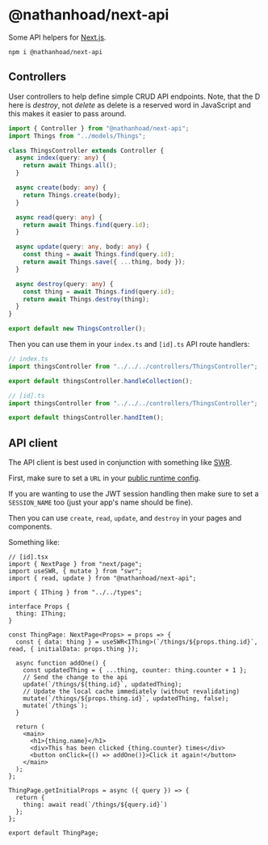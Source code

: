 # @nathanhoad/next-api

Some API helpers for [Next.js](https://nextjs.org/).

`npm i @nathanhoad/next-api`

## Controllers

User controllers to help define simple CRUD API endpoints. Note, that the D here is _destroy_, not _delete_ as delete is a reserved word in JavaScript and this makes it easier to pass around.

```ts
import { Controller } from "@nathanhoad/next-api";
import Things from "../models/Things";

class ThingsController extends Controller {
  async index(query: any) {
    return await Things.all();
  }

  async create(body: any) {
    return Things.create(body);
  }

  async read(query: any) {
    return await Things.find(query.id);
  }

  async update(query: any, body: any) {
    const thing = await Things.find(query.id);
    return await Things.save({ ...thing, body });
  }

  async destroy(query: any) {
    const thing = await Things.find(query.id);
    return await Things.destroy(thing);
  }
}

export default new ThingsController();
```

Then you can use them in your `index.ts` and `[id].ts` API route handlers:

```ts
// index.ts
import thingsController from "../../../controllers/ThingsController";

export default thingsController.handleCollection();
```

```ts
// [id].ts
import thingsController from "../../../controllers/ThingsController";

export default thingsController.handItem();
```

## API client

The API client is best used in conjunction with something like [SWR](https://swr.now.sh/).

First, make sure to set a `URL` in your [public runtime config](https://nextjs.org/docs/api-reference/next.config.js/runtime-configuration).

If you are wanting to use the JWT session handling then make sure to set a `SESSION_NAME` too (just your app's name should be fine).

Then you can use `create`, `read`, `update`, and `destroy` in your pages and components.

Something like:

```tsx
// [id].tsx
import { NextPage } from "next/page";
import useSWR, { mutate } from "swr";
import { read, update } from "@nathanhoad/next-api";

import { IThing } from "../../types";

interface Props {
  thing: IThing;
}

const ThingPage: NextPage<Props> = props => {
  const { data: thing } = useSWR<IThing>(`/things/${props.thing.id}`, read, { initialData: props.thing });

  async function addOne() {
    const updatedThing = { ...thing, counter: thing.counter + 1 };
    // Send the change to the api
    update(`/things/${thing.id}`, updatedThing);
    // Update the local cache immediately (without revalidating)
    mutate(`/things/${props.thing.id}`, updatedThing, false);
    mutate(`/things`);
  }

  return (
    <main>
      <h1>{thing.name}</h1>
      <div>This has been clicked {thing.counter} times</div>
      <button onClick={() => addOne()}>Click it again!</button>
    </main>
  );
};

ThingPage.getInitialProps = async ({ query }) => {
  return {
    thing: await read(`/things/${query.id}`)
  };
};

export default ThingPage;
```
